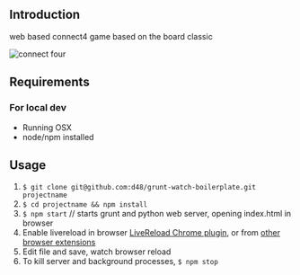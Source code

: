 ## Introduction

web based connect4 game based on the board classic

![connect four](http://f.cl.ly/items/100D011Z053z2Y0E1x46/Image%202014-05-07%20at%202.45.27%20PM.png)

## Requirements 

### For local dev

* Running OSX
* node/npm installed


## Usage

1. `$ git clone git@github.com:d48/grunt-watch-boilerplate.git projectname`
2. `$ cd projectname && npm install`
3. `$ npm start` // starts grunt and python web server, opening index.html in browser
4. Enable livereload in browser [LiveReload Chrome plugin](https://chrome.google.com/webstore/detail/livereload/jnihajbhpnppcggbcgedagnkighmdlei?hl=en), or from [other browser extensions](http://feedback.livereload.com/knowledgebase/articles/86242-how-do-i-install-and-use-the-browser-extensions-)
5. Edit file and save, watch browser reload
6. To kill server and background processes, `$ npm stop`

